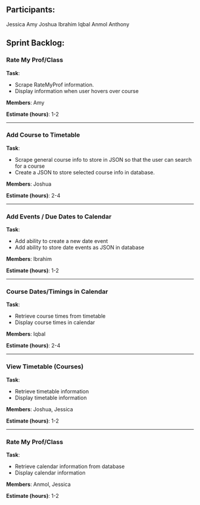 ## Participants:

Jessica
Amy
Joshua
Ibrahim
Iqbal
Anmol
Anthony

## Sprint Backlog:

### **Rate My Prof/Class**
**Task**:
- Scrape RateMyProf information. 
- Display information when user hovers over course

**Members**: Amy

**Estimate (hours)**: 1-2
______________________________________

### **Add Course to Timetable**
**Task**:
- Scrape general course info to store in JSON so that the user can search for a course 
- Create a JSON to store selected course info in database. 

**Members**: Joshua

**Estimate (hours)**: 2-4
______________________________________

### **Add Events / Due Dates to Calendar**
**Task**:
- Add ability to create a new date event
- Add ability to store date events as JSON in database

**Members**: Ibrahim

**Estimate (hours)**: 1-2
______________________________________

### **Course Dates/Timings in Calendar**
**Task**:
- Retrieve course times from timetable
- Display course times in calendar

**Members**: Iqbal

**Estimate (hours)**: 2-4
______________________________________

### **View Timetable (Courses)**
**Task**:
- Retrieve timetable information
- Display timetable information  

**Members**: Joshua, Jessica

**Estimate (hours)**: 1-2
______________________________________

### **Rate My Prof/Class**
**Task**:
- Retrieve calendar information from database
- Display calendar information

**Members**: Anmol, Jessica

**Estimate (hours)**: 1-2
